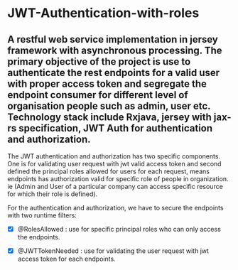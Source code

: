 # JWT-Authentication-with-roles

A restful web service implementation in jersey framework with asynchronous processing. The primary objective of the project is use to authenticate the rest endpoints for a valid user with proper access token and segregate the endpoint consumer for different level of organisation people such as admin, user etc. Technology stack include Rxjava, jersey with jax-rs specification, JWT Auth for authentication and authorization. 
------------------------------------------------------------------------------------------------------------------------------------------------------------------------------------------------------------------------------------------------------------------------------------

The JWT authentication and authorization has two specific components. One is for validating user request with jwt valid access token and second defined the principal roles allowed for users for each request, means endpoints has authorization valid for specific role of people in organization. ie (Admin and User of a particular company can access specific resource for which their role is defined).

For the authentication and authorization, we have to secure the endpoints with two runtime filters:
-[x] @RolesAllowed : use for specific principal roles who can only access the endpoints.
-[x] @JWTTokenNeeded : use for validating the user request with jwt access token for each endpoints. 


